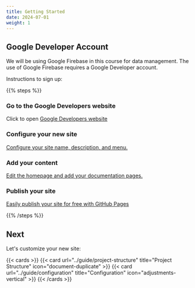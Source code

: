 ```yaml
---
title: Getting Started
date: 2024-07-01
weight: 1
---
```


## Google Developer Account

We will be using Google Firebase in this course for data management. The use of Google Firebase requires a Google Developer account.

Instructions to sign up:

{{% steps %}}

### Go to the Google Developers website

Click to open [Google Developers website](https://developers.google.com/)

### Configure your new site

[Configure your site name, description, and menu.](https://docs.hugoblox.com/tutorial/blog/)

### Add your content

[Edit the homepage and add your documentation pages.](https://docs.hugoblox.com/tutorial/blog/)

### Publish your site

[Easily publish your site for free with GitHub Pages](https://docs.hugoblox.com/tutorial/blog/)

{{% /steps %}}

## Next

Let's customize your new site:

{{< cards >}}
  {{< card url="../guide/project-structure" title="Project Structure" icon="document-duplicate" >}}
  {{< card url="../guide/configuration" title="Configuration" icon="adjustments-vertical" >}}
{{< /cards >}}
